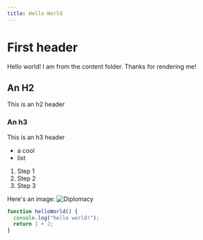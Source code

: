 ```yaml
---
title: Hello World
---
```


# First header

Hello world! I am from the content folder. Thanks for rendering me!

## An H2

This is an h2 header

### An h3

This is an h3 header

- a cool
- list

1. Step 1
2. Step 2
3. Step 3

Here's an image:
![Diplomacy](diplomacy.png)

```js
function helloWorld() {
  console.log("hello world!");
  return 1 + 2;
}
```
